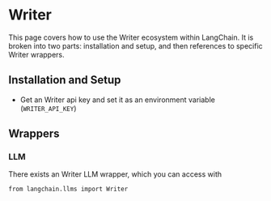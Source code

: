 Writer
======

This page covers how to use the Writer ecosystem within LangChain. It is broken into two parts: installation and setup, and then references to specific Writer wrappers.

Installation and Setup[​](#installation-and-setup "Direct link to Installation and Setup")
------------------------------------------------------------------------------------------

*   Get an Writer api key and set it as an environment variable (`WRITER_API_KEY`)

Wrappers[​](#wrappers "Direct link to Wrappers")
------------------------------------------------

### LLM[​](#llm "Direct link to LLM")

There exists an Writer LLM wrapper, which you can access with

    from langchain.llms import Writer
